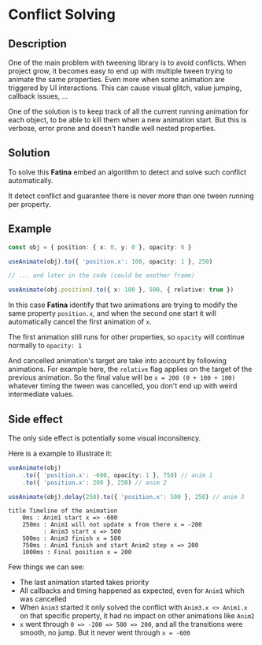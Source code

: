 # Conflict Solving

## Description

One of the main problem with tweening library is to avoid conflicts.
When project grow, it becomes easy to end up with multiple tween trying to animate the same properties. Even more when some animation are triggered by UI interactions.
This can cause visual glitch, value jumping, callback issues, ...

One of the solution is to keep track of all the current running animation for each object, to be able to kill them when a new animation start. But this is verbose, error prone and doesn't handle well nested properties.

## Solution

To solve this **Fatina** embed an algorithm to detect and solve such conflict automatically.

It detect conflict and guarantee there is never more than one tween running per property.

## Example

```ts
const obj = { position: { x: 0, y: 0 }, opacity: 0 }

useAnimate(obj).to({ 'position.x': 100, opacity: 1 }, 250)

// ... and later in the code (could be another frame)

useAnimate(obj.position).to({ x: 100 }, 500, { relative: true })
```

In this case **Fatina** identify that two animations are trying to modify the same property `position.x`, and when the second one start it will automatically cancel the first animation of `x`.

The first animation still runs for other properties, so `opacity` will continue normally to `opacity: 1`

And cancelled animation's target are take into account by following animations. For example here, the `relative` flag applies on the target of the previous animation.
So the final value will be `x = 200 (0 + 100 + 100)` whatever timing the tween was cancelled, you don't end up with weird intermediate values.

## Side effect

The only side effect is potentially some visual inconsitency.

Here is a example to illustrate it:

```ts
useAnimate(obj)
    .to({ 'position.x': -600, opacity: 1 }, 750) // anim 1
    .to({ 'position.x': 200 }, 250) // anim 2

useAnimate(obj).delay(250).to({ 'position.x': 500 }, 250) // anim 3
```

```timeline
title Timeline of the animation
    0ms : Anim1 start x => -600
    250ms : Anim1 will not update x from there x = -200
          : Anim3 start x => 500
    500ms : Anim3 finish x = 500
    750ms : Anim1 finish and start Anim2 step x => 200
    1000ms : Final position x = 200
```

Few things we can see:

-   The last animation started takes priority
-   All callbacks and timing happened as expected, even for `Anim1` which was cancelled
-   When `Anim3` started it only solved the conflict with `Anim3.x <> Anim1.x` on that specific property, it had no impact on other animations like `Anim2`
-   `x` went through `0 => -200 => 500 => 200`, and all the transitions were smooth, no jump. But it never went through `x = -600`
